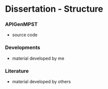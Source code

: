 # Dissertation - Structure
### APIGenMPST
- source code
### Developments
- material developed by me
### Literature
- material developed by others 